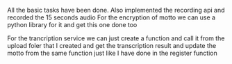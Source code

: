 All the basic tasks have been done. Also implemented the recording api and recorded the 15 seconds audio For the encryption of motto we can use a python library for it and get this one done too

For the trancription service we can just create a function and call it from the upload foler that I created and get the transcription result and update the motto from the same function just like I have done in the register function